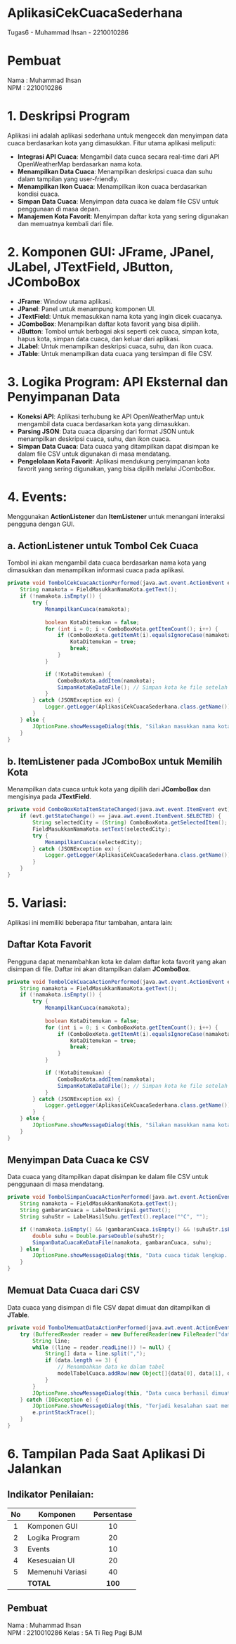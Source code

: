 # AplikasiCekCuacaSederhana
 Tugas6 - Muhammad Ihsan - 2210010286


# Pembuat
Nama     : Muhammad Ihsan    
NPM      : 2210010286

# 1. Deskripsi Program
Aplikasi ini adalah aplikasi sederhana untuk mengecek dan menyimpan data cuaca berdasarkan kota yang dimasukkan. Fitur utama aplikasi meliputi:
- **Integrasi API Cuaca**: Mengambil data cuaca secara real-time dari API OpenWeatherMap berdasarkan nama kota.
- **Menampilkan Data Cuaca**: Menampilkan deskripsi cuaca dan suhu dalam tampilan yang user-friendly.
- **Menampilkan Ikon Cuaca**: Menampilkan ikon cuaca berdasarkan kondisi cuaca.
- **Simpan Data Cuaca**: Menyimpan data cuaca ke dalam file CSV untuk penggunaan di masa depan.
- **Manajemen Kota Favorit**: Menyimpan daftar kota yang sering digunakan dan memuatnya kembali dari file.

# 2. Komponen GUI: JFrame, JPanel, JLabel, JTextField, JButton, JComboBox
- **JFrame**: Window utama aplikasi.
- **JPanel**: Panel untuk menampung komponen UI.
- **JTextField**: Untuk memasukkan nama kota yang ingin dicek cuacanya.
- **JComboBox**: Menampilkan daftar kota favorit yang bisa dipilih.
- **JButton**: Tombol untuk berbagai aksi seperti cek cuaca, simpan kota, hapus kota, simpan data cuaca, dan keluar dari aplikasi.
- **JLabel**: Untuk menampilkan deskripsi cuaca, suhu, dan ikon cuaca.
- **JTable**: Untuk menampilkan data cuaca yang tersimpan di file CSV.

# 3. Logika Program: API Eksternal dan Penyimpanan Data
- **Koneksi API**: Aplikasi terhubung ke API OpenWeatherMap untuk mengambil data cuaca berdasarkan kota yang dimasukkan.
- **Parsing JSON**: Data cuaca diparsing dari format JSON untuk menampilkan deskripsi cuaca, suhu, dan ikon cuaca.
- **Simpan Data Cuaca**: Data cuaca yang ditampilkan dapat disimpan ke dalam file CSV untuk digunakan di masa mendatang.
- **Pengelolaan Kota Favorit**: Aplikasi mendukung penyimpanan kota favorit yang sering digunakan, yang bisa dipilih melalui JComboBox.

# 4. Events:
Menggunakan **ActionListener** dan **ItemListener** untuk menangani interaksi pengguna dengan GUI.

## a. **ActionListener untuk Tombol Cek Cuaca**
Tombol ini akan mengambil data cuaca berdasarkan nama kota yang dimasukkan dan menampilkan informasi cuaca pada aplikasi.

```java
private void TombolCekCuacaActionPerformed(java.awt.event.ActionEvent evt) {                                               
    String namakota = FieldMasukkanNamaKota.getText();
    if (!namakota.isEmpty()) {
        try {
            MenampilkanCuaca(namakota);
            
            boolean KotaDitemukan = false;
            for (int i = 0; i < ComboBoxKota.getItemCount(); i++) {
                if (ComboBoxKota.getItemAt(i).equalsIgnoreCase(namakota)) {
                    KotaDitemukan = true;
                    break;
                }
            }

            if (!KotaDitemukan) {
                ComboBoxKota.addItem(namakota);
                SimpanKotaKeDataFile(); // Simpan kota ke file setelah menambahkannya
            }
        } catch (JSONException ex) {
            Logger.getLogger(AplikasiCekCuacaSederhana.class.getName()).log(Level.SEVERE, null, ex);
        }
    } else {
        JOptionPane.showMessageDialog(this, "Silakan masukkan nama kota!");
    }
}
```

## b. **ItemListener pada JComboBox untuk Memilih Kota**
Menampilkan data cuaca untuk kota yang dipilih dari **JComboBox** dan mengisinya pada **JTextField**.

```java
private void ComboBoxKotaItemStateChanged(java.awt.event.ItemEvent evt) {                                              
    if (evt.getStateChange() == java.awt.event.ItemEvent.SELECTED) {
        String selectedCity = (String) ComboBoxKota.getSelectedItem();
        FieldMasukkanNamaKota.setText(selectedCity);
        try {
            MenampilkanCuaca(selectedCity);
        } catch (JSONException ex) {
            Logger.getLogger(AplikasiCekCuacaSederhana.class.getName()).log(Level.SEVERE, null, ex);
        }
    }
}
```

# 5. Variasi:
Aplikasi ini memiliki beberapa fitur tambahan, antara lain:

## **Daftar Kota Favorit**
Pengguna dapat menambahkan kota ke dalam daftar kota favorit yang akan disimpan di file. Daftar ini akan ditampilkan dalam **JComboBox**.

```java
private void TombolCekCuacaActionPerformed(java.awt.event.ActionEvent evt) {
    String namakota = FieldMasukkanNamaKota.getText();
    if (!namakota.isEmpty()) {
        try {
            MenampilkanCuaca(namakota);
            
            boolean KotaDitemukan = false;
            for (int i = 0; i < ComboBoxKota.getItemCount(); i++) {
                if (ComboBoxKota.getItemAt(i).equalsIgnoreCase(namakota)) {
                    KotaDitemukan = true;
                    break;
                }
            }

            if (!KotaDitemukan) {
                ComboBoxKota.addItem(namakota);
                SimpanKotaKeDataFile(); // Simpan kota ke file setelah menambahkannya
            }
        } catch (JSONException ex) {
            Logger.getLogger(AplikasiCekCuacaSederhana.class.getName()).log(Level.SEVERE, null, ex);
        }
    } else {
        JOptionPane.showMessageDialog(this, "Silakan masukkan nama kota!");
    }
}
```

## **Menyimpan Data Cuaca ke CSV**
Data cuaca yang ditampilkan dapat disimpan ke dalam file CSV untuk penggunaan di masa mendatang.

```java
private void TombolSimpanCuacaActionPerformed(java.awt.event.ActionEvent evt) {
    String namakota = FieldMasukkanNamaKota.getText();
    String gambaranCuaca = LabelDeskripsi.getText();
    String suhuStr = LabelHasilSuhu.getText().replace("°C", "");

    if (!namakota.isEmpty() && !gambaranCuaca.isEmpty() && !suhuStr.isEmpty()) {
        double suhu = Double.parseDouble(suhuStr);
        SimpanDataCuacaKeDataFile(namakota, gambaranCuaca, suhu);
    } else {
        JOptionPane.showMessageDialog(this, "Data cuaca tidak lengkap. Pastikan semua data sudah terisi.");
    }
}
```

## **Memuat Data Cuaca dari CSV**
Data cuaca yang disimpan di file CSV dapat dimuat dan ditampilkan di **JTable**.

```java
private void TombolMemuatDataActionPerformed(java.awt.event.ActionEvent evt) {
    try (BufferedReader reader = new BufferedReader(new FileReader("data/cuaca_data.csv"))) {
        String line;
        while ((line = reader.readLine()) != null) {
            String[] data = line.split(",");
            if (data.length == 3) {
                // Menambahkan data ke dalam tabel
                modelTabelCuaca.addRow(new Object[]{data[0], data[1], data[2]});
            }
        }
        JOptionPane.showMessageDialog(this, "Data cuaca berhasil dimuat ke tabel.");
    } catch (IOException e) {
        JOptionPane.showMessageDialog(this, "Terjadi kesalahan saat memuat data cuaca.");
        e.printStackTrace();
    }
}
```

# 6. Tampilan Pada Saat Aplikasi Di Jalankan


## Indikator Penilaian:

| No  | Komponen         |  Persentase  |
| :-: | --------------   |   :-----:    |
|  1  | Komponen GUI     |    10    |
|  2  | Logika Program   |    20    |
|  3  |  Events          |    10    |
|  4  | Kesesuaian UI    |    20    |
|  5  | Memenuhi Variasi |    40    |
|     | **TOTAL**        | **100**     |

## Pembuat
Nama  : Muhammad Ihsan   
NPM   : 2210010286
Kelas : 5A Ti Reg Pagi BJM
